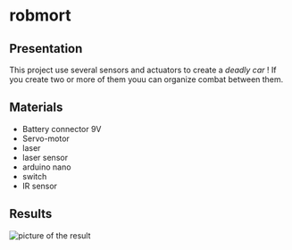# robmort

## Presentation
This project use several sensors and actuators to create a *deadly car* !
If you create two or more of them youu can organize combat between them.

## Materials
- Battery connector 9V
- Servo-motor
- laser
- laser sensor
- arduino nano
- switch
- IR sensor

## Results
![picture of the result](img.jpg)
